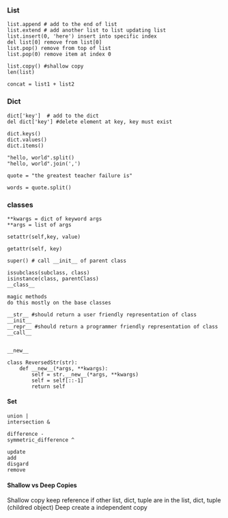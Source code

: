 ### List

```
list.append # add to the end of list
list.extend # add another list to list updating list
list.insert(0, 'here') insert into specific index
del list[0] remove from list[0]
list.pop() remove from top of list
list.pop(0) remove item at index 0

list.copy() #shallow copy
len(list)

concat = list1 + list2
```

### Dict

```
dict['key']  # add to the dict
del dict['key'] #delete element at key, key must exist

dict.keys()
dict.values()
dict.items()

```

```
"hello, world".split()
"hello, world".join(',')

quote = "the greatest teacher failure is"

words = quote.split()
```

### classes

```
**kwargs = dict of keyword args
**args = list of args

setattr(self,key, value)

getattr(self, key)

super() # call __init__ of parent class

issubclass(subclass, class)
isinstance(class, parentClass)
__class__

magic methods
do this mostly on the base classes

__str__ #should return a user friendly representation of class
__init__
__repr__ #should return a programmer friendly representation of class
__call__


__new__

class ReversedStr(str):
    def __new__(*args, **kwargs):
        self = str.__new__(*args, **kwargs)
        self = self[::-1]
        return self
```

#### Set

```
union |
intersection &

difference -
symmetric_difference ^

update
add
disgard
remove
```

#### Shallow vs Deep Copies

Shallow copy keep reference if other list, dict, tuple are in the list, dict, tuple (childred object)
Deep create a independent copy
